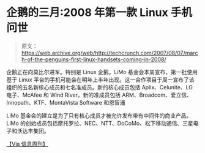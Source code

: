 # 企鹅的三月:2008 年第一款 Linux 手机问世

> 原文：<https://web.archive.org/web/http://techcrunch.com/2007/08/07/march-of-the-penguins-first-linux-handsets-coming-in-2008/>

企鹅正在向莫比尔进军。特别是 Linux 企鹅。LiMo 基金会本周宣布，第一批使用基于 Linux 平台的手机可能会在明年上半年出现。这一合作项目于周一宣布了该组织的五名新核心成员和七名准成员。新的核心成员包括 Aplix、Celunite、LG 电子、McAfee 和 Wind River。新的准成员包括 ARM、Broadcom、爱立信、Innopath、KTF、MontaVista Software 和恩智浦

LiMo 基金会的建立是为了只有核心成员才被允许发布带有中间件的商业产品。LiMo 的创始成员包括摩托罗拉、NEC、NTT、DoCoMo、松下移动通信、三星电子和沃达丰集团。

 [【Via 信息周刊】](https://web.archive.org/web/20131220050537/http://www.informationweek.com/news/showArticle.jhtml?articleID=201203199)